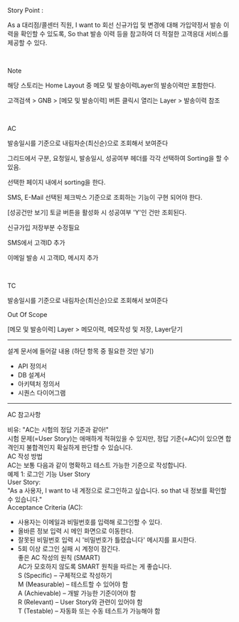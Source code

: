 Story Point : 

As a 대리점/콜센터 직원, 
I want to 회선 신규가입 및 변경에 대해 가입약정서 발송 이력을 확인할 수 있도록, 
So that 발송 이력 등을 참고하여 더 적절한 고객응대 서비스를 제공할 수 있다.

 

Note

해당 스토리는 Home Layout 중 메모 및 발송이력Layer의 발송이력만 포함한다.

고객검색 > GNB > [메모 및 발송이력] 버튼 클릭시 열리는 Layer >  발송이력 참조

 

AC

 발송일시를 기준으로 내림차순(최신순)으로 조회해서 보여준다

그리드에서 구분, 요청일시, 발송일시, 성공여부 헤더를 각각 선택하여 Sorting을 할 수 있음.

선택한 페이지 내에서 sorting을 한다.

 SMS, E-Mail 선택된 체크박스 기준으로 조회하는 기능이 구현 되어야 한다.

[성공건만 보기] 토글 버튼을 활성화 시 성공여부 'Y'인 건만 조회된다.

신규가입 저장부분 수정필요

SMS에서 고객ID 추가

이메일 발송 시 고객ID, 메시지 추가

 

TC

 발송일시를 기준으로 내림차순(최신순)으로 조회해서 보여준다



Out Of Scope

[메모 및 발송이력] Layer > 메모이력, 메모작성 및 저장, Layer닫기


-------------------

설계 문서에 들어갈 내용 (하단 항목 중 필요한 것만 넣기)
- API 정의서
- DB 설계서
- 아키텍처 정의서
- 시퀀스 다이어그램

-------------------

AC 참고사항

비유: "AC는 시험의 정답 기준과 같아!"  
시험 문제(=User Story)는 애매하게 적혀있을 수 있지만, 정답 기준(=AC)이 있으면 합격인지 불합격인지 확실하게 판단할 수 있습니다.   
AC 작성 방법  
AC는 보통 다음과 같이 명확하고 테스트 가능한 기준으로 작성합니다.   
예제 1: 로그인 기능 User Story  
User Story:  
"As a 사용자, I want to 내 계정으로 로그인하고 싶습니다. so that 내 정보를 확인할 수 있습니다."  
Acceptance Criteria (AC):  
- 사용자는 이메일과 비밀번호를 입력해 로그인할 수 있다.  
- 올바른 정보 입력 시 메인 화면으로 이동한다.  
- 잘못된 비밀번호 입력 시 '비밀번호가 틀렸습니다' 메시지를 표시한다.  
- 5회 이상 로그인 실패 시 계정이 잠긴다.  
좋은 AC 작성의 원칙 (SMART)  
AC가 모호하지 않도록 SMART 원칙을 따르는 게 좋습니다.   
S (Specific) – 구체적으로 작성하기  
M (Measurable) – 테스트할 수 있어야 함  
A (Achievable) – 개발 가능한 기준이어야 함  
R (Relevant) – User Story와 관련이 있어야 함  
T (Testable) – 자동화 또는 수동 테스트가 가능해야 함  